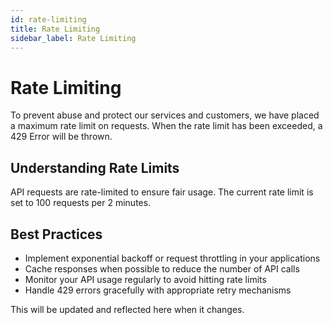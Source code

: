 ```yaml
---
id: rate-limiting
title: Rate Limiting
sidebar_label: Rate Limiting
---
```


# Rate Limiting

To prevent abuse and protect our services and customers, we have placed a maximum rate limit on requests. When the rate limit has been exceeded, a 429 Error will be thrown.

## Understanding Rate Limits

API requests are rate-limited to ensure fair usage. The current rate limit is set to 100 requests per 2 minutes.


## Best Practices

- Implement exponential backoff or request throttling in your applications
- Cache responses when possible to reduce the number of API calls
- Monitor your API usage regularly to avoid hitting rate limits
- Handle 429 errors gracefully with appropriate retry mechanisms

This will be updated and reflected here when it changes.